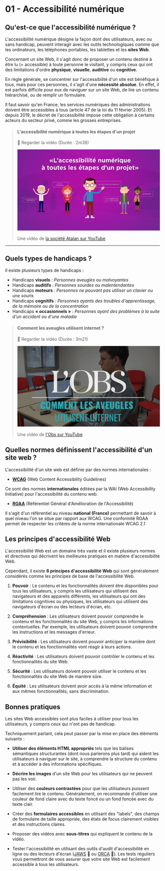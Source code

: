 # 01 - Accessibilité numérique

## Qu'est-ce que l'accessibilité numérique ?

L'accessibilité numérique désigne la façon dont des utilisateurs, avec ou sans handicap, peuvent interagir avec les outils technologiques comme que les ordinateurs, les téléphones portables, les tablettes et les **sites Web**.

Concernant un site Web, il s'agit donc de proposer un contenu destiné à être lu (=&nbsp;accessible) à toute personne le visitant, y compris ceux qui ont des limitations d'ordre **physique**, **visuelle**, **auditive** ou **cognitive**.

En règle générale, se concentrer sur l'accessibilité d'un site est bénéfique à tous, mais pour ces personnes, il s'agit d'une **nécessité absolue**. En effet, il est parfois difficile pour eux de naviguer sur un site Web, de lire un contenu hiérarchisé, ou de remplir un formulaire.

Il faut savoir qu'en France, les services numériques des administrations doivent être accessibles à tous (article 47 de la loi du 11 février 2005). Et depuis 2019, le décret de l'accessibilité impose cette obligation à certains acteurs du secteur privé, comme les grosses entreprises.

> #### L'accessibilité numérique à toutes les étapes d'un projet
> 
> 🔻 Regarder la vidéo (Durée : 2m38)
> 
> <a href="https://www.youtube.com/watch?v=e9dgLfpcE9M" target="_blank">
>   <img src="./images/video-accessibilite.png" width="500" />
> </a>
> 
> Une vidéo de [la société Atalan sur YouTube](https://www.youtube.com/@societeatalan)

---

## Quels types de handicaps ?

Il existe plusieurs types de handicaps :

- Handicaps **visuels** :
  _Personnes aveugles ou malvoyantes_
- Handicaps **auditifs** :
  _Personnes sourdes ou malentendantes_
- Handicaps **moteurs** :
  _Personnes ne pouvant pas utiliser un clavier ou une souris_
- Handicaps **cognitifs** :
  _Personnes ayants des troubles d'apprentissage, de la mémoire ou de la concentration_
- Handicaps **« occasionnels »** :
  _Personnes ayant des problèmes à la suite d'un accident ou d'une maladie_

> #### Comment les aveugles utilisent internet ?
> 
> 🔻 Regarder la vidéo (Durée : 3m21)
> 
> <a href="https://www.youtube.com/watch?v=DePdWynmd_Y" target="_blank">
>   <img src="./images/video-aveugle.png" width="500" />
> </a>
> 
> Une vidéo de [l'Obs sur YouTube](https://www.youtube.com/@societeatalan)

## Quelles normes définissent l'accessibilité d'un site web ?

L'accessibilité d'un site web est définie par des normes internationales :

- [**WCAG**](https://www.w3.org/WAI/WCAG21/quickref/?showtechniques=111/) (Web Content Accessibility Guidelines)

Ce sont des normes **internationales** éditées par la WAI (Web Accessibility Initiative) pour l'accessibilité du contenu web.

- [**RGAA**](https://accessibilite.numerique.gouv.fr/methode/criteres-et-tests) (Référentiel Général d'Amélioration de l'Accessibilité)

Il s'agit d'un référentiel au niveau **national (France)** permettant de savoir à quel niveau l'on se situe par rapport aux WCAG. Une conformité RGAA permet de respecter les critères de la norme internationale WCAG 2.1

## Les principes d'accessibilité Web

L'accessibilité Web est un domaine très vaste et il existe plusieurs normes et directives qui décrivent les meilleures pratiques en matière d'accessibilité Web. 

Cependant, il existe **6 principes d'accessibilité Web** qui sont généralement considérés comme les principes de base de l'accessibilité Web.

1. **Pouvoir** : Le contenu et les fonctionnalités doivent être disponibles pour tous les utilisateurs, y compris les utilisateurs qui utilisent des navigateurs et des appareils différents, les utilisateurs qui ont des limitations cognitives ou physiques, les utilisateurs qui utilisent des navigateurs d'écran ou des lecteurs d'écran, etc.

2. **Compréhension** : Les utilisateurs doivent pouvoir comprendre le contenu et les fonctionnalités du site Web, y compris les informations contextuelles. Par exemple, les utilisateurs doivent pouvoir comprendre les instructions et les messages d'erreur.

3. **Prévisibilité** : Les utilisateurs doivent pouvoir anticiper la manière dont le contenu et les fonctionnalités vont réagir à leurs actions.

4. **Réactivité** : Les utilisateurs doivent pouvoir contrôler le contenu et les fonctionnalités du site Web.

5. **Sécurité** : Les utilisateurs doivent pouvoir utiliser le contenu et les fonctionnalités du site Web de manière sûre.

6. **Équité** : Les utilisateurs doivent avoir accès à la même information et aux mêmes fonctionnalités, sans discrimination.

## Bonnes pratiques

Les sites Web accessibles sont plus faciles à utiliser pour tous les utilisateurs, y compris ceux qui n'ont pas de handicap.

Techniquement parlant, cela peut passer par la mise en place des éléments suivants :

- **Utiliser des éléments HTML appropriés** tels que les balises sémantiques structurantes (dont nous parlerons plus tard) qui aident les utilisateurs à naviguer sur le site, à comprendre la structure du contenu et à accéder à des informations spécifiques.

- **Décrire les images** d'un site Web pour les utilisateurs qui ne peuvent pas les voir.

- Utiliser des **couleurs contrastées** pour que les utilisateurs puissent facilement lire le contenu. Généralement, on recommande d'utiliser une couleur de fond claire avec du texte foncé ou un fond foncée avec du texte clair.

- Créer des **formulaires accessibles** en utilisant des "labels", des champs de formulaire de taille appropriée, des états de focus clairement visibles et des instructions claires.

- Proposer des vidéos avec **sous-titres** qui expliquent le contenu de la vidéo. 

- Tester l'accessibilité en utilisant des outils d'audit d'accessibilité en ligne ou des lecteurs d'écran ([JAWS](https://www.ceciaa.com/jaws) 🦈 ou [ORCA](https://help.gnome.org/users/orca/stable/index.html.fr) 🐋). Les tests réguliers vous permettront de vous assurer que votre site Web est facilement accessible à tous les utilisateurs.
